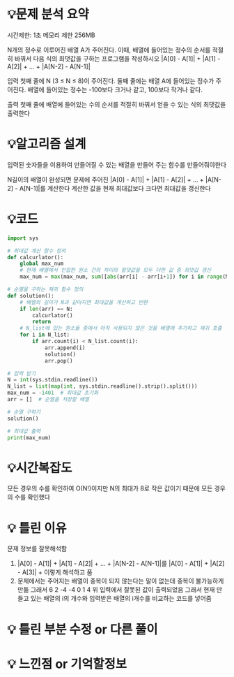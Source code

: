 # 💡**문제 분석 요약**

시간제한: 1초
메모리 제한 256MB

N개의 정수로 이루어진 배열 A가 주어진다. 이때, 배열에 들어있는 정수의 순서를 적절히 바꿔서 다음 식의 최댓값을 구하는 프로그램을 작성하시오
|A[0] - A[1]| + |A[1] - A[2]| + ... + |A[N-2] - A[N-1]|

입력
첫째 줄에 N (3 ≤ N ≤ 8)이 주어진다. 둘째 줄에는 배열 A에 들어있는 정수가 주어진다. 배열에 들어있는 정수는 -100보다 크거나 같고, 100보다 작거나 같다.

출력
첫째 줄에 배열에 들어있는 수의 순서를 적절히 바꿔서 얻을 수 있는 식의 최댓값을 출력한다

# 💡**알고리즘 설계**
입력된 숫자들을 이용하여 만들어질 수 있는 배열을 만들어 주는 함수를 만들어줘야한다

N길이의 배열이 완성되면 문제에 주어진 |A[0] - A[1]| + |A[1] - A[2]| + ... + |A[N-2] - A[N-1]|를 계산한다
계산한 값을 현재 최대값보다 크다면 최대값을 갱신한다

# 💡코드

```python
import sys

# 최대값 계산 함수 정의
def calcurlator():
    global max_num
    # 현재 배열에서 인접한 원소 간의 차이의 절댓값을 모두 더한 값 중 최댓값 갱신
    max_num = max(max_num, sum([abs(arr[i] - arr[i+1]) for i in range(N-1)]))

# 순열을 구하는 재귀 함수 정의
def solution():
    # 배열의 길이가 N과 같아지면 최대값을 계산하고 반환
    if len(arr) == N:
        calcurlator()
        return
    # N_list에 있는 원소들 중에서 아직 사용되지 않은 것을 배열에 추가하고 재귀 호출
    for i in N_list:
        if arr.count(i) < N_list.count(i):
            arr.append(i)
            solution()
            arr.pop()

# 입력 받기
N = int(sys.stdin.readline())
N_list = list(map(int, sys.stdin.readline().strip().split()))
max_num = -1401  # 최대값 초기화
arr = []  # 순열을 저장할 배열

# 순열 구하기
solution()

# 최대값 출력
print(max_num)

```

# 💡시간복잡도

모든 경우의 수를 확인하여 O(N!)이지만 N의 최대가 8로 작은 값이기 때문에 모든 경우의 수를 확인했다

# 💡 틀린 이유

문제 정보를 잘못해석함
1. |A[0] - A[1]| + |A[1] - A[2]| + ... + |A[N-2] - A[N-1]|를 |A[0] - A[1]| + |A[2] - A[3]| + 이렇게 해석하고 품
2. 문제에서는 주어지는 배열이 중복이 되지 않는다는 말이 없는데 중복이 불가능하게 만듦 
그래서 
6
2 -4 -4 0 1 4
위 입력에서 잘못된 값이 출력되었음 그래서 현재 만들고 있는 배열의 i의 개수와 입력받은 배열의 i개수를 비교하는 코드를 넣어줌

# 💡 틀린 부분 수정 or 다른 풀이



# 💡 느낀점 or 기억할정보

